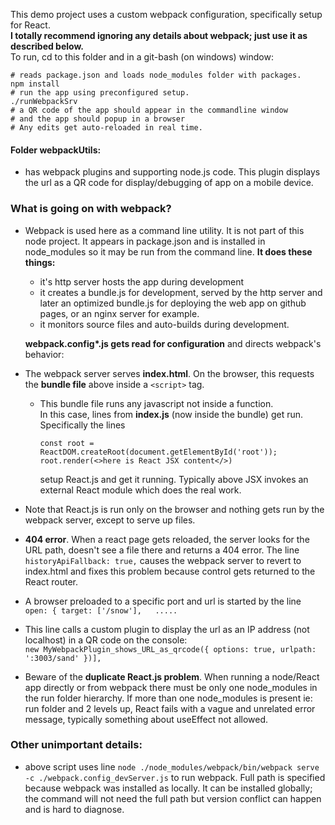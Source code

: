 

This demo project uses a custom webpack configuration, specifically setup for React.   
**I totally recommend ignoring any details about webpack; just use it as described below.**  
To run, cd to this folder and in a git-bash (on windows) window:  
  ```
  # reads package.json and loads node_modules folder with packages.
  npm install 
  # run the app using preconfigured setup.
  ./runWebpackSrv 
  # a QR code of the app should appear in the commandline window
  # and the app should popup in a browser
  # Any edits get auto-reloaded in real time.
  ```

#### Folder webpackUtils:
- has webpack plugins and supporting node.js code. This plugin displays the url as a QR code for display/debugging of app on a mobile device.

### What is going on with webpack?  
- Webpack is used here as a command line utility. It is not part of this node project. It appears in package.json and is installed in node_modules so it may be run from the command line. **It does these things:**  
  - it's http server hosts the app during development
  - it creates a bundle.js for development, served by the http server and later an optimized bundle.js for deploying the web app on github pages, or an nginx server for example.
  - it monitors source files and auto-builds during development.  

  **webpack.config\*.js gets read for configuration** and directs webpack's behavior:  
- The webpack server serves **index.html**. On the browser, this requests the **bundle file** above inside a ```<script>``` tag.
  - This bundle file runs any javascript not inside a function.   
    In this case, lines from **index.js** (now inside the bundle) get run.  
    Specifically the lines
     ```
     const root = ReactDOM.createRoot(document.getElementById('root'));
     root.render(<>here is React JSX content</>)
     ```
    setup React.js and get it running. Typically above JSX invokes an external React module which does the real work.
- Note that React.js is run only on the browser and nothing gets run by the webpack server, except to serve up files.
- **404 error**. When a react page gets reloaded, the server looks for the URL path, doesn't see a file there and returns a 404 error.  The line ```historyApiFallback: true,``` causes the webpack server to revert to index.html and fixes this problem because control gets returned to the React router.    
- A browser preloaded to a specific port and url is started by the line   
```open: { target: ['/snow'],   .....```  
- This line calls a custom plugin to display the url as an IP address (not localhost) in a QR code on the console:   
```new MyWebpackPlugin_shows_URL_as_qrcode({ options: true, urlpath: ':3003/sand' })],```  
- Beware of the **duplicate React.js problem**. When running a node/React app directly or from webpack there must be only one node_modules in the run folder hierarchy. If more than one node_modules is present ie: run folder and 2 levels up, React fails with a vague and unrelated error message, typically something about useEffect not allowed.
### Other unimportant details:  
- above script uses line ```node ./node_modules/webpack/bin/webpack serve -c ./webpack.config_devServer.js``` to run webpack. Full path is specified because webpack was installed as locally. It can be installed globally; the command will not need the full path but version conflict can happen and is hard to diagnose.  
